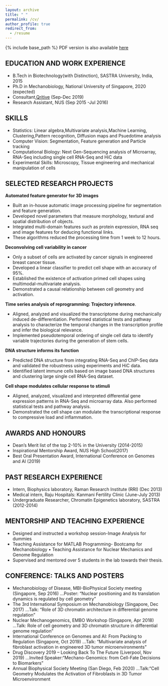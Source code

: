 ```yaml
---
layout: archive
title: " "
permalink: /cv/
author_profile: true
redirect_from:
  - /resume
---
```


{% include base_path %}
PDF version is also available [here](https://github.com/SaradhaVenkatachalapathy/SaradhaVenkatachalapathy.github.io/blob/master/files/Saradha_CV.pdf)

## EDUCATION AND WORK EXPERIENCE 
* B.Tech in Biotechnology(with Distinction), SASTRA University, India, 2015
* Ph.D in Mechanobiology, National University of Singapore, 2020 (expected)
* Consultant,[Qritive](https://www.qritive.com/)	(Sep-Dec 2019)
* Research Assistant, NUS (Sep 2015 -Jul 2016)   

## SKILLS
* Statistics: Linear algebra,Multivariate analysis,Machine Learning, Clustering,Pattern recognition, Diffusion maps and Psuedotime analysis
* Computer Vision: Segmentation, Feature generation and Particle tracking
* Computational Biology: Next Gen-Sequencing analysis of Microarray, RNA-Seq including single cell RNA-Seq and HiC data       
* Experimental Skills: Microscopy, Tissue engineering and mechanical manipulation of cells

## SELECTED RESEARCH PROJECTS

**Automated feature generator for 3D images**
* Built an in-house automatic image processing pipeline for segmentation and feature generation.
* Developed novel parameters that measure morphology, textural and spatial distribution of objects.
* Integrated multi-domain features such as protein expression, RNA seq and image features for deducing functional links. 
* These algorithms reduced the processing time from 1 week to 12 hours.

**Deconvolving cell variability in cancer**
* Only a subset of cells are activated by cancer signals in engineered breast cancer tissue.
* Developed a linear classifier to predict cell shape with an accuracy of 95%.
* Established the existence of activation primed cell shapes using multimodal-multivariate analysis.
* Demonstrated a causal relationship between cell geometry and activation.

**Time series analysis of reprogramming: Trajectory inference**.
* Aligned, analyzed and visualized the transcriptome during mechanically induced de-differentiation. Performed statistical tests and pathway analysis to characterize the temporal changes in the transcription profile and infer the biological relevance. 
* Implemented pseudotemporal ordering of single cell data to identify variable trajectories during the generation of stem cells. 

**DNA structure informs its function**
* Predicted DNA structure from integrating RNA-Seq and ChIP-Seq data and validated the robustness using experiments and HiC data.
* Identified latent immune cells based on image based DNA structures and clustering large single cell RNA-Seq dataset.

**Cell shape modulates cellular response to stimuli**	
* Aligned, analyzed, visualized and interpreted differential gene expression patterns in RNA-Seq and microarray data. Also performed statistical tests and pathway analysis. 
* Demonstrated the cell shape can modulate the transcriptional response to compressive load and inflammation.

## AWARDS AND HONOURS
* Dean’s Merit list of the top 2-10% in the University (2014-2015)
* Inspirational Mentorship Award, NUS High School(2017)  
* Best Oral Presentation Award, International Conference on Genomes and AI (2019)

## PAST RESEARCH EXPERIENCE
* Intern, Biophysics laboratory, Raman Research Institute (RRI) (Dec 2013)
* Medical intern, Raju Hospitals: Kanmani Fertility Clinic (June-July 2013)
* Undergraduate Researcher, Chromatin Epigenetics laboratory, SASTRA (2012-2014)

## MENTORSHIP AND TEACHING EXPERIENCE
* Designed and instructed a workshop session-Image Analysis for dummies
* Teaching Assistance for MATLAB Programming- Bootcamp for Mechanobiology • Teaching Assistance for Nuclear Mechanics and Genome Regulation
* Supervised and mentored over 5 students in the lab towards their thesis.

## CONFERENCE: TALKS AND POSTERS
* Mechanobiology of Disease, MBI-BioPhysical Society meeting (Singapore, Sep 2016)
...Poster: “Nuclear positioning and its translation dynamics is regulated by cell geometry”
* The 3rd International Symposium on Mechanobiology (Singapore, Dec 2017) 
...Talk: “Role of 3D chromatin architecture in differential genome regulation”
* Nuclear Mechanogenomics, EMBO Workshop (Singapore, Apr 2018)
...Talk: Role of cell geometry and 3D chromatin structure in differential genome regulation”
* International Conference on Genomes and AI: From Packing to Regulation (Singapore, Oct 2019)
...Talk: “Multivariate analysis of fibroblast activation in engineered 3D tumor microenvironments”
* Drug Discovery 2019 – Looking Back To The Future (Liverpool, Nov 2019)
...Invited Speaker:“Mechano-Genomics: from Cell-Fate Decisions to Biomarkers”
* Annual Biophysical Society Meeting (San Diego, Feb 2020) 
...Talk:“Cell Geometry Modulates the Activation of Fibroblasts in 3D Tumor Microenvironment

